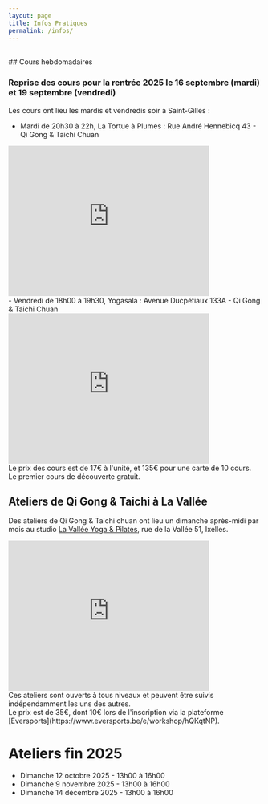 ```yaml
---
layout: page
title: Infos Pratiques
permalink: /infos/
---
```


<!--
## Cours de Tai Chi / Qi Gong au parc cet été 2025
Retrouvons-nous cet été pour des séances de Tai Chi / Qi Gong au parc Duden ainsi qu'aux jardins de l'abbaye de La Cambre.<br/>
Ces cours en extérieur sont ouverts à toutes et tous et sont gratuits.<br />
- Les dimanches 20 juillet, 3 août, et 31 août de 11h à midi dans les jardins de l'abbaye de la Cambre à Ixelles (en haut des escaliers).
<iframe src="https://www.google.com/maps/embed?pb=!1m17!1m12!1m3!1d2520.7221723233383!2d4.373245999999999!3d50.817786!2m3!1f0!2f0!3f0!3m2!1i1024!2i768!4f13.1!3m2!1m1!2zNTDCsDQ5JzA0LjAiTiA0wrAyMicyMy43IkU!5e0!3m2!1sfr!2sfr!4v1688481951956!5m2!1sfr!2sfr" width="400" height="300" style="border:0;" allowfullscreen="" loading="lazy" referrerpolicy="no-referrer-when-downgrade"></iframe>
<br />

- Les lundis 21 juillet, 4 août et 1er septembre, de 19h à 20h au parc Duden
<iframe src="https://www.google.com/maps/embed?pb=!1m17!1m12!1m3!1d2520.777336702971!2d4.333308!3d50.816764!2m3!1f0!2f0!3f0!3m2!1i1024!2i768!4f13.1!3m2!1m1!2zNTDCsDQ5JzAwLjQiTiA0wrAxOSc1OS45IkU!5e0!3m2!1sfr!2sbe!4v1720446829282!5m2!1sfr!2sbe" width="400" height="300" style="border:0;" allowfullscreen="" loading="lazy" referrerpolicy="no-referrer-when-downgrade"></iframe>
-->

<br/>
## Cours hebdomadaires

### Reprise des cours pour la rentrée 2025 le 16 septembre (mardi) et 19 septembre (vendredi)

Les cours ont lieu les mardis et vendredis soir à Saint-Gilles :<br/>
- Mardi de 20h30 à 22h, La  Tortue à Plumes : Rue André Hennebicq 43 - Qi Gong & Taichi Chuan
<iframe src="https://www.google.com/maps/embed?pb=!1m18!1m12!1m3!1d5040.423008495598!2d4.332841676888622!3d50.82724616016207!2m3!1f0!2f0!3f0!3m2!1i1024!2i768!4f13.1!3m3!1m2!1s0x47c3c441e6873d83%3A0x6fefa40a6e2ed5a7!2sRue%20Andr%C3%A9%20Hennebicq%2043%2C%201060%20Saint-Gilles!5e0!3m2!1sfr!2sbe!4v1726604711334!5m2!1sfr!2sbe" width="400" height="300" style="border:0;" allowfullscreen="" loading="lazy" referrerpolicy="no-referrer-when-downgrade"></iframe>
<br />
- Vendredi de 18h00 à 19h30, Yogasala : Avenue Ducpétiaux 133A - Qi Gong & Taichi Chuan<br/>
<iframe src="https://www.google.com/maps/embed?pb=!1m18!1m12!1m3!1d5040.949631010119!2d4.3428059768883704!3d50.822368460514895!2m3!1f0!2f0!3f0!3m2!1i1024!2i768!4f13.1!3m3!1m2!1s0x47c3c45c7e43f25d%3A0x1ec35782b9ac2d88!2sAv.%20Ducp%C3%A9tiaux%20133A%2C%201060%20Saint-Gilles!5e0!3m2!1sfr!2sbe!4v1726604780321!5m2!1sfr!2sbe" width="400" height="300" style="border:0;" allowfullscreen="" loading="lazy" referrerpolicy="no-referrer-when-downgrade"></iframe>

<br />
Le prix des cours est de 17€ à l'unité, et 135€ pour une carte de 10 cours.<br/>
Le premier cours de découverte gratuit.<br/>


## Ateliers de Qi Gong & Taichi à La Vallée
Des ateliers de Qi Gong & Taichi chuan ont lieu un dimanche après-midi par mois au studio [La Vallée Yoga & Pilates](https://yogavallee.be/), rue de la Vallée 51, Ixelles.
<iframe src="https://www.google.com/maps/embed?pb=!1m18!1m12!1m3!1d5040.921139893006!2d4.367883176888389!3d50.822632360495895!2m3!1f0!2f0!3f0!3m2!1i1024!2i768!4f13.1!3m3!1m2!1s0x47c3c4ec4ae55b51%3A0x8cb80a76b33f6931!2sRue%20de%20la%20Vall%C3%A9e%2051%2C%201000%20Bruxelles!5e0!3m2!1sfr!2sbe!4v1726604862040!5m2!1sfr!2sbe" width="400" height="300" style="border:0;" allowfullscreen="" loading="lazy" referrerpolicy="no-referrer-when-downgrade"></iframe>
<br/>
Ces ateliers sont ouverts à tous niveaux et peuvent être suivis indépendamment les uns des autres.<br>
Le prix est de 35€, dont 10€ lors de l'inscription via la plateforme [Eversports](https://www.eversports.be/e/workshop/hQKqtNP).

# Ateliers fin 2025

- Dimanche 12 octobre 2025 - 13h00 à 16h00 <br/>
- Dimanche 9 novembre 2025 - 13h00 à 16h00<br/>
- Dimanche 14 décembre 2025 - 13h00 à 16h00<br/>


